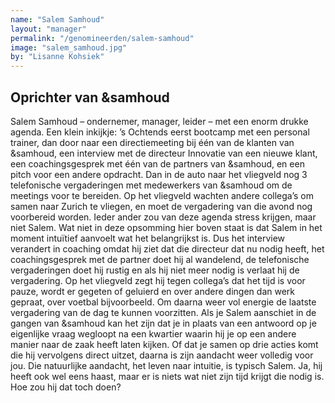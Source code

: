 ```yaml
---
name: "Salem Samhoud"
layout: "manager"
permalink: "/genomineerden/salem-samhoud"
image: "salem_samhoud.jpg"
by: "Lisanne Kohsiek"
---
```

## Oprichter van &samhoud
Salem Samhoud – ondernemer, manager, leider – met een enorm drukke agenda. Een klein inkijkje: ’s Ochtends eerst bootcamp met een personal trainer, dan door naar een directiemeeting bij één van de klanten van &samhoud, een interview met de directeur Innovatie van een nieuwe klant, een coachingsgesprek met één van de partners van &samhoud, en een pitch voor een andere opdracht. Dan in de auto naar het vliegveld nog 3 telefonische vergaderingen met medewerkers van &samhoud om de meetings voor te bereiden. Op het vliegveld wachten andere collega’s om samen naar Zurich te vliegen, en moet de vergadering van die avond nog voorbereid worden. Ieder ander zou van deze agenda stress krijgen, maar niet Salem. Wat niet in deze opsomming hier boven staat is dat Salem in het moment intuïtief aanvoelt wat het belangrijkst is. Dus het interview verandert in coaching omdat hij ziet dat die directeur dat nu nodig heeft, het coachingsgesprek met de partner doet hij al wandelend, de telefonische vergaderingen doet hij rustig en als hij niet meer nodig is verlaat hij de vergadering. Op het vliegveld zegt hij tegen collega’s dat het tijd is voor pauze, wordt er gegeten of geluierd en over andere dingen dan werk gepraat, over voetbal bijvoorbeeld. Om daarna weer vol energie de laatste vergadering van de dag te kunnen voorzitten. Als je Salem aanschiet in de gangen van &samhoud kan het zijn dat je in plaats van een antwoord op je eigenlijke vraag wegloopt na een kwartier waarin hij je op een andere manier naar de zaak heeft laten kijken. Of dat je samen op drie acties komt die hij vervolgens direct uitzet, daarna is zijn aandacht weer volledig voor jou. Die natuurlijke aandacht, het leven naar intuitie, is typisch Salem. Ja, hij heeft ook wel eens haast, maar er is niets wat niet zijn tijd krijgt die nodig is. Hoe zou hij dat toch doen?
